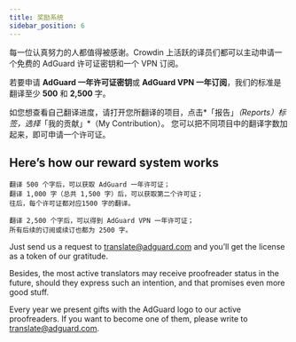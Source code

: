 ```yaml
---
title: 奖励系统
sidebar_position: 6
---
```


每一位认真努力的人都值得被感谢。Crowdin 上活跃的译员们都可以主动申请一个免费的 AdGuard 许可证密钥和一个 VPN 订阅。

若要申请 **AdGuard 一年许可证密钥**或 **AdGuard VPN 一年订阅**，我们的标准是翻译至少 **500** 和 **2,500** 字。

如您想查看自己翻译进度，请打开您所翻译的项目，点击*「报告」*（Reports）标签，选择*「我的贡献」*（My Contribution）。 您可以把不同项目中的翻译字数加起来，即可申请一个许可证。

## Here’s how our reward system works

```text
翻译 500 个字后，可以获取 AdGuard 一年许可证；
翻译 1,000 字（总共 1,500 字）后，可以获取第二个许可证；
往后，每个许可证都对应1500 字的翻译。

翻译 2,500 个字后，可以得到 AdGuard VPN 一年许可证；
所有后续的订阅或续订也都为 2500 字。

```

Just send us a request to [translate@adguard.com](mailto:translate@adguard.com) and you’ll get the license as a token of our gratitude.

Besides, the most active translators may receive proofreader status in the future, should they express such an intention, and that promises even more good stuff.

Every year we present gifts with the AdGuard logo to our active proofreaders. If you want to become one of them, please write to [translate@adguard.com](mailto:translate@adguard.com).
